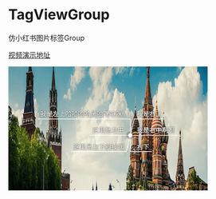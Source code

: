 # TagViewGroup
仿小红书图片标签Group

[视频演示地址](http://7vzpfd.com1.z0.glb.clouddn.com/shamuMMB29Klijx12222016164545.mp4)

<img src="./design/img02.png" alt="截图" width="400px">
